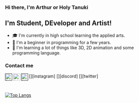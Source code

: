 ### Hi there, I'm Arthur or Holy Tanuki

## I'm Student, DEveloper and Artist! 
 - 🎓 I'm currently in high school learning the applied arts.
 - 🌱 I'm a beginner in programming for a few years. 
 - 🧠 I'm learning a lot of things like 3D, 2D animation and some programming language.


### Contact me
[<a href=""><img align="left" alt="holy-tanuki" width="23px" src=""></a>][instagram]
[<a href="https://discord.gg/yuCmafTjzW"><img align="left" alt="holy-tanuki" width="23px" src="https://cdn4.iconfinder.com/data/icons/logos-brands-5/24/discord-512.png"></a>][discord]
[<a href=""><img align="left" alt="holy-tanuki" width="23px" src=""></a>][twitter]
<!--[<img align="left" alt="holy-tanuki" width="23px" src="">][fiverr]-->

<br>

[![Top Langs](https://github-readme-stats.vercel.app/api/top-langs/?username=holy-tanuki&langs_count=8)](https://github.com/holy-tanuki)
